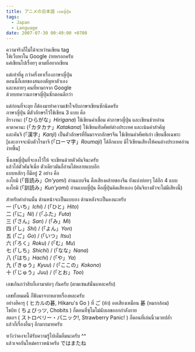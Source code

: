 ```yaml
---
title: アニメの日本語 เลขญี่ปุ่น
tags:
  - Japan
  - Language
date: 2007-07-30 00:49:00 +0700
---
```


ความจริงก็ไม่ได้จะหว่านเขียน tag  
ให้เว็บหาใน Google ง่ายหรอกครับ  
แค่เขียนไปเรื่อยๆ ตามที่อยากเขียน

แต่เท่าที่ดู กว่าครึ่งหาเรื่องภาษาญี่ปุ่น  
ตอนนี้ก็เลยของสนองตัญหาตัวเอง  
และหลายๆ คนที่หามาจาก Google  
ด้วยบทความภาษาญี่ปุ่นซักตอนดีกว่า

แต่ก่อนที่จะลุย ก็ต้องมาทำความเข้าใจกับภาษาเขียนซักนิดครับ  
ภาษาญี่ปุ่น มีตัวอักษรไว้ใช้เขียน 3 แบบ คือ  
ฮิรางานะ (「ひらがな」*Hirigana*) ใช้เขียนคำเชื่อม คำภาษาญี่ปุ่น และเขียนช่วยอ่าน  
คาตาคานะ (「カタカナ」*Katakana*) ใช้เขียนทับศัพท์ต่างประเทศ และเน้นคำสำคัญ  
และคันจิ (「漢字」*Kanji*) เป็นตัวอักษรที่ยืมมาจากอักษรจีน ใช้เขียนคำศัพท์เก่า เขียนชื่อเฉพาะ  
[และอาจจะนับตัวโรมาจิ (「ローマ字」*Roumaji*) ได้อีกแบบ มีไว้เขียนเสียงให้คนต่างประเทศอ่านง่ายขึ้น]

ซึ่งเลขญี่ปุ่นที่จะลงไว้ให้ จะเขียนด้วยตัวคันจินะครับ  
แล้วไอ่ตัวคันจิเนี่ย ตัวเดียวมันก็อ่านได้หลายแบบอีก  
แบบหลักๆ ก็มีอยู่ 2 อย่าง คือ  
องโยมิ (「音読み」*On'yomi*) อ่านแบบจีน คือเสียงคล้ายของจีน ยังแบ่งย่อยๆ ได้อีก 4 แบบ  
คงโยมิ (「訓読み」*Kun'yomi*) อ่านแบบญี่ปุ่น คือญี่ปุ่นคิดเสียงเอง (คันจิบางตัวจะไม่มีเสียงนี้)

สำหรับคำอ่านนั้น ด้านหน้าจะเป็นแบบอง ด้านหลังจะเป็นคงนะครับ  
一 (「いち」*Ichi*) / (「ひと」*Hito*)  
二 (「に」*Ni*) / (「ふた」*Futa*)  
三 (「さん」*San*) / (「み」*Mi*)  
四 (「し」*Shi*) / (「よん」*Yon*)  
五 (「ご」*Go*) / (「いつ」*Itsu*)  
六 (「ろく」*Roku*) / (「む」*Mu*)  
七 (「しち」*Shichi*) / (「なな」*Nana*)  
八 (「はち」*Hachi*) / (「や」*Ya*)  
九 (「きゅう」*Kyuu*) / (「ここの」*Kokono*)  
十 (「じゅう」*Juu*) / (「とお」*Too*)

เลขเกินกว่าสิบก็เอามาต่อๆ กันครับ (ตามเซนส์นั่นแหละครับ)

เลขทั้งหมดนี้ ก็ฟังมาจากหลายเรื่องหละครับ  
อย่างฮิคารุ ( ヒカルの碁, Hikaru's Go ) ที่ ご (ห้า) ออเสียงเหมือน 碁 (หมากล้อม)  
โชบิท ( ちょびっツ, Chobits ) ก็ตอนที่ซุโมโม่นับเลขออกกำลังกาย  
สตอฯ ( ストロベリー・パニック!, Strawberry Panic! ) ก็ตอนที่เล่นนิ้วมวยปล้ำ  
แล้วก็เรื่องอื่นๆ อีกมากมายครับ

หวังว่าคงจะได้รับความรู้ไปเต็มอิ่มนะครับ ^^  
แล้วเจอกันใหม่คราวหน้าครับ ではまたね
